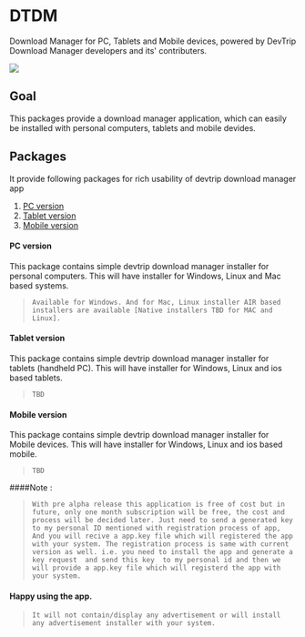 # DTDM
Download Manager for PC, Tablets and Mobile devices, powered by DevTrip Download Manager developers and its' contributers.

![](https://rawgit.com/DevtripDownloadManager/DTDM/tree/master/PCVersion/Windows/img/icon128x128.png)

## Goal

This packages provide a download manager application, which can easily be installed with personal computers, tablets and mobile devides.

## Packages 

It provide following packages for rich usability of devtrip download manager app 

1. [PC version](#pc-version)
2. [Tablet version](#teblet-version)
3. [Mobile version](#mobile-version)

#### PC version

This package contains simple devtrip download manager installer for personal computers. This will have installer for Windows, Linux and Mac based systems.
>`Available for Windows. And for Mac, Linux installer AIR based installers are available [Native installers TBD for MAC and Linux].`

#### Tablet version

This package contains simple devtrip download manager installer for tablets (handheld PC). This will have installer for Windows, Linux and ios based tablets.
>`TBD`

#### Mobile version

This package contains simple devtrip download manager installer for Mobile devices. This will have installer for Windows, Linux and ios based mobile.
>`TBD`

####Note :

>`With pre alpha release this application is free of cost but in future, only one month subscription will be free, the cost and process will be decided later. Just need to send a generated key to my personal ID mentioned with registration process of app, And you will recive a app.key file which will registered the app with your system. The registration process is same with current version as well. i.e. you need to install the app and generate a key request  and send this key  to my personal id and then we will provide a app.key file which will registerd the app with your system.`

#### Happy using the app.

>`It will not contain/display any advertisement or will install any advertisement installer with your system.`
